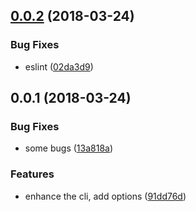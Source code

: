 <a name="0.0.2"></a>
## [0.0.2](https://github.com/ULIVZ/dev-server/compare/v0.0.1...v0.0.2) (2018-03-24)


### Bug Fixes

* eslint ([02da3d9](https://github.com/ULIVZ/dev-server/commit/02da3d9))



<a name="0.0.1"></a>
## 0.0.1 (2018-03-24)


### Bug Fixes

* some bugs ([13a818a](https://github.com/ULIVZ/dev-server/commit/13a818a))


### Features

* enhance the cli, add options ([91dd76d](https://github.com/ULIVZ/dev-server/commit/91dd76d))



